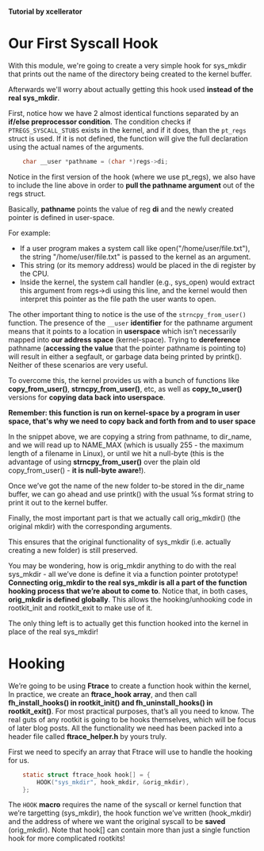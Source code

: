 __Tutorial by xcellerator__

# Our First Syscall Hook
With this module, we're going to create a very simple hook for sys_mkdir that prints out the name
of the directory being created to the kernel buffer.

Afterwards we'll worry about actually getting this hook used **instead of the real sys_mkdir**.

First, notice how we have 2 almost identical functions separated by an **if/else preprocessor condition**.
The condition checks if `PTREGS_SYSCALL_STUBS` exists in the kernel, and if it does, than the `pt_regs` struct
is used. If it is not defined, the function will give the full declaration using the actual names of the 
arguments.

```C
    char __user *pathname = (char *)regs->di;
```

Notice in the first version of the hook (where we use pt_regs), we also have to include the line above
in order to **pull the pathname argument** out of the regs struct.

Basically, __pathname__ points the value of reg __di__ and the newly created pointer is defined in user-space.

For example:
- If a user program makes a system call like open("/home/user/file.txt"), the string "/home/user/file.txt" is passed to the kernel as an argument.
- This string (or its memory address) would be placed in the di register by the CPU.
- Inside the kernel, the system call handler (e.g., sys_open) would extract this argument from regs->di using this line, and the kernel would then interpret this pointer as the file path the user wants to open.

The other important thing to notice is the use of the `strncpy_from_user()` function. 
The presence of the `__user` **identifier** for the pathname argument means that it points to a location 
in **userspace** which isn’t necessarily mapped into **our address space** (kernel-space). 
Trying to **dereference** pathname (**accessing the value** that the pointer pathname is pointing to) 
will result in either a segfault, or garbage data being printed by printk().
Neither of these scenarios are very useful.

To overcome this, the kernel provides us with a bunch of functions like **copy_from_user()**, 
**strncpy_from_user()**, etc, as well as **copy_to_user()** versions for **copying data back into userspace**. 

__Remember: this function is run on kernel-space by a program in user space, that's why
we need to **copy** back and forth from and to user space__

In the snippet above, we are copying a string from pathname, to dir_name, and we will read up to 
NAME_MAX (which is usually 255 - the maximum length of a filename in Linux), or until we hit a 
null-byte (this is the advantage of using **strncpy_from_user()** over the plain old copy_from_user() - 
**it is null-byte aware!**).

Once we’ve got the name of the new folder to-be stored in the dir_name buffer, we can go ahead 
and use printk() with the usual %s format string to print it out to the kernel buffer.

Finally, the most important part is that we actually call orig_mkdir() (the original mkdir) 
with the corresponding arguments.

This ensures that the original functionality of sys_mkdir (i.e. actually creating a new folder) is 
still preserved.

You may be wondering, how is orig_mkdir anything to do with the real sys_mkdir - all we’ve done is define 
it via a function pointer prototype! **Connecting orig_mkdir to the real sys_mkdir is all a part of the 
function hooking process that we’re about to come to**. Notice that, in both cases, **orig_mkdir is defined 
globally**. This allows the hooking/unhooking code in rootkit_init and rootkit_exit to make use of it.

The only thing left is to actually get this function hooked into the kernel in place of the real sys_mkdir!

# Hooking
We’re going to be using **Ftrace** to create a function hook within the kernel,
In practice, we create an **ftrace_hook array**, and then call 
**fh_install_hooks() in rootkit_init() and fh_uninstall_hooks() in rootkit_exit()**. For most practical 
purposes, that’s all you need to know. The real guts of any rootkit is going to be hooks themselves, 
which will be focus of later blog posts. All the functionality we need has been packed into a header 
file called **ftrace_helper.h** by yours truly.

First we need to specify an array that Ftrace will use to handle the hooking for us.
```C
    static struct ftrace_hook hook[] = {
        HOOK("sys_mkdir", hook_mkdir, &orig_mkdir),
    };
```

The `HOOK` **macro** requires the name of the syscall or kernel function that we’re targetting (sys_mkdir),
the hook function we’ve written (hook_mkdir) and the address of where we want the original syscall to be 
**saved** (orig_mkdir). 
Note that hook[] can contain more than just a single function hook for more complicated rootkits!

